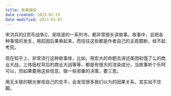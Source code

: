 ```yaml
---
title: 故事偏误
date created: 2023-02-19
date modified: 2023-03-07
---
```


宋洪兵的[[货币战争]]，吴晓波的一系列书，都非常擅长讲故事。故事中，会把各种事情的发生，用前因后果串起来，而往往这些都是作者自己的主观臆断，经不起考究。

现在知乎上，非常流行这种故事体，比如，用宏大的命题去讲述美团和饿了么的商业大战，三体版权背后的商业大战等等，都是有很大的渲染成分，当故事听个乐呵可以，但如果要用这些信息，做一些郑重的决策，要三思。

用无关联的眼光审视自己的生平，会发现很多我们以为的因果关系，其实站不住脚。
